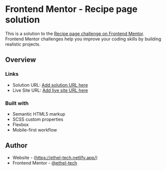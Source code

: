 # Frontend Mentor - Recipe page solution

This is a solution to the [Recipe page challenge on Frontend Mentor](https://www.frontendmentor.io/challenges/recipe-page-KiTsR8QQKm). Frontend Mentor challenges help you improve your coding skills by building realistic projects. 

## Overview

### Links

- Solution URL: [Add solution URL here](https://github.com/Ethel-tech/recipe-page-main)
- Live Site URL: [Add live site URL here](https://ethel-tech.github.io/recipe-page-main/)

### Built with

- Semantic HTML5 markup
- SCSS custom properties
- Flexbox
- Mobile-first workflow


## Author

- Website - (https://ethel-tech.netlify.app/)
- Frontend Mentor - [@ethel-tech](https://www.frontendmentor.io/profile/ethel-tech)

